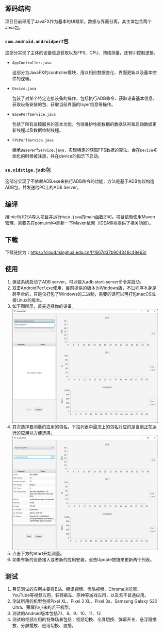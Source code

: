 ## 源码结构

项目目前采用了JavaFX作为基本的UI框架，数据与界面分离，其主体包含两个Java包。
### `com.android.androidperf`包
这部分实现了主体的设备信息获取以及FPS、CPU、网络测量，还有UI控制逻辑。

* `AppController.java`
    
    这部分为JavaFX的controller模块，用以相应数据变化、界面更新以及基本控件的逻辑。
* `Device.java`
    
    包装了对某个特定连接设备的操作，包括执行ADB命令、获取设备基本信息、获取设备安装的包、获取当前界面的layer信息等操作。
* `BasePerfService.java`
    
    包括了所有监控服务的基本功能，包括维护性能数据的数据队列和启动数据更新线程以及数据绘制线程。
* `FPSPerfService.java`

    继承`BasePerfService.java`，实现特定的获取FPS数据的算法。会在`Device`初始化的时候被注册，并在device的指示下启动。

### `se.vidstige.jadb`包

这部分实现了不依赖ADB.exe来执行ADB命令的功能，方法是基于ADB协议构造ADB包，并发送给PC上的ADB Server。

## 编译

用Intellij IDEA导入项目并运行`Main.java`的main函数即可。项目依赖使用Maven管理，需要先在pom.xml中刷新一下Maven依赖（IDEA侧栏提供了相关功能）。

## 下载
下载链接为：https://cloud.tsinghua.edu.cn/f/1667d37b904348c48e63/

## 使用

1. 保证系统启动了ADB server。可以输入adb start-server命令来启动。
2. 双击AndroidPerf.exe使用，目前提供的版本为Windows版，不过程序本身是跨平台的，只是仅打包了Windows的二进制，需要的话可以再打包macOS或者Linux的版本。
3. 如下图所示，首先选择你的设备。
    <img src="doc/device.png">
4. 其次选择要测量的应用的包名。下拉列表中最顶上的包名对应的是当前正在运行的应用以方便选择。
    <img src="doc/package.png">
5. 点击下方的Start开始测量。
6. 如果有新的设备接入或者新的应用安装，点击Update按钮来更新两个列表。

## 测试
1. 目前测试的应用主要有B站、腾讯视频、优酷视频、Chrome浏览器、YouTube等视频应用，狂野飙车、原神等游戏应用，以及若干普通应用。
2. 测试所用的机型包括Pixel XL、Pixel 3 XL、Pixel 3a、Samsung Galaxy S20 Ultra、荣耀和小米的若干机型。
3. 测试的Android版本包括7.1、8、9、10、11、12
4. 测试的视频应用的特殊场景包括：视频切换、全屏切换、弹幕开关、悬浮窗播放、分屏播放、应用切换、直播。
